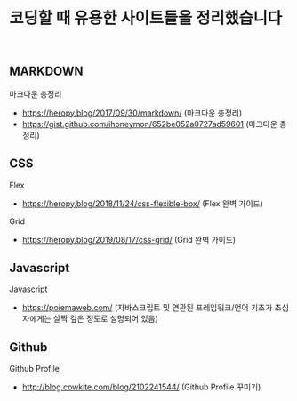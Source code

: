 
# 코딩할 때 유용한 사이트들을 정리했습니다

<br>

## MARKDOWN

마크다운 총정리
+ https://heropy.blog/2017/09/30/markdown/   (마크다운 총정리)
+ https://gist.github.com/ihoneymon/652be052a0727ad59601   (마크다운 총정리)

## CSS

Flex
+ https://heropy.blog/2018/11/24/css-flexible-box/   (Flex 완벽 가이드)

Grid
+ https://heropy.blog/2019/08/17/css-grid/   (Grid 완벽 가이드)

## Javascript

Javascript
+ https://poiemaweb.com/   (자바스크립트 및 연관된 프레임워크/언어 기초가 초심자에게는 살짝 깊은 정도로 설명되어 있음)

## Github

Github Profile
+ http://blog.cowkite.com/blog/2102241544/   (Github Profile 꾸미기)